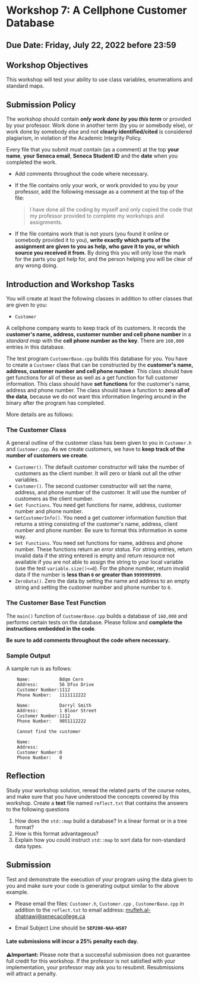 # Workshop 7: A Cellphone Customer Database
## Due Date: Friday, July 22, 2022 before 23:59
## Workshop Objectives  
This workshop will test your ability to use class variables, enumerations and standard maps.


## Submission Policy
The workshop should contain ***only work done by you this term*** or provided by your professor.  Work done in another term (by you or somebody else), or work done by somebody else and not **clearly identified/cited** is considered plagiarism, in violation of the Academic Integrity Policy.

Every file that you submit must contain (as a comment) at the top **your name**, **your Seneca email**, **Seneca Student ID** and the **date** when you completed the work.

- Add comments throughout the code where necessary.

- If the file contains only your work, or work provided to you by your professor, add the following message as a comment at the top of the file:

    > I have done all the coding by myself and only copied the code that my professor provided to complete my workshops and assignments.

- If the file contains work that is not yours (you found it online or somebody provided it to you), **write exactly which parts of the assignment are given to you as help, who gave it to you, or which source you received it from.**  By doing this you will only lose the mark for the parts you got help for, and the person helping you will be clear of any wrong doing.

## Introduction and Workshop Tasks
You will create at least the following classes in addition to other classes that are given to you:
- `Customer`

A cellphone company wants to keep track of its customers. It records the **customer's name, address, customer number and cell phone number** in a *standard map* with the **cell phone number as the key**. There are `160,000` entries in this database.

The test program `CustomerBase.cpp` builds this database for you. You have to create a `Customer` class that can be constructed by the **customer's name, address, customer number and cell phone number**. This class should have get functions for all of these as well as a get function for full customer information. This class should have **set functions** for the customer's name, address and phone number. The class should have a function to **zero all of the data**, because we do not want this information lingering around in the binary after the program has completed.

More details are as follows:



### The Customer Class
A general outline of the customer class has been given to you in `Customer.h` and `Customer.cpp`. As we create customers, we have to **keep track of the number of customers we create**.

- `Customer()`. The default customer constructor will take the number of customers as the client number. It will zero or blank out all the other variables.
- `Customer()`. The second customer constructor will set the name, address, and phone number of the customer. It will use the number of customers as the client number.
- `Get Functions`. You need get functions for name, address, customer number and phone number.
- `GetCustomerInfo()`. You need a get customer information function that returns a string consisting of the customer's name, address, client number and phone number. Be sure to format this information in some way.
- `Set Functions`. You need set functions for name, address and phone number. These functions return an *error status*. For string entries, return invalid data if the string entered is empty and return resource not available if you are not able to assign the string to your local variable (use the test `variable.size()<=0`). For the phone number, return invalid data if the number is **less than `0` or greater than `9999999999`**.
- `ZeroData()`. Zero the data by setting the name and address to an empty string and setting the customer number and phone number to `0`.





### The Customer Base Test Function

The `main()` function of `CustomerBase.cpp` builds a database of `160,000` and performs certain tests on the database. Please follow and **complete the instructions embedded in the code**.



**Be sure to add comments throughout the code where necessary.**

### Sample Output
A sample run is as follows:
```
    Name:           Bdqm Cern
    Address:        56 Dfso Drive
    Customer Number:1112
    Phone Number:   1111112222
    
    Name:           Darryl Smith
    Address:        1 Bloor Street
    Customer Number:1112
    Phone Number:   9051112222
    
    Cannot find the customer
    
    Name:
    Address:
    Customer Number:0
    Phone Number:   0
```

## Reflection
Study your workshop solution, reread the related parts of the course notes, and make sure that you have understood the concepts covered by this workshop.
Create a **text** file named `reflect.txt` that contains the answers to the following questions 

1. How does the `std::map` build a database? In a linear format or in a tree format?
2. How is this format advantageous?
3. Explain how you could instruct `std::map` to sort data for non-standard data types.


## Submission

Test and demonstrate the execution of your program using the data given to you and make sure your code is generating output similar to the above example.



- Please email the files: `Customer.h`, `Customer.cpp` , `CustomerBase.cpp` in addition to the `reflect.txt` to email address: <mufleh.al-shatnawi@senecacollege.ca>

- Email Subject Line should be **`SEP200-NAA-WS07`**

####  Late submissions will incur a 25% penalty each day.

**:warning:Important:** Please note that a successful submission does not guarantee full credit for this workshop. If the professor is not satisfied with your implementation, your professor may ask you to resubmit. Resubmissions will attract a penalty.

